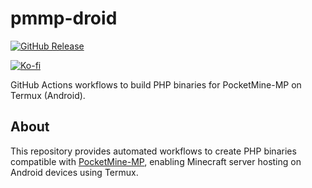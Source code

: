 # pmmp-droid

[![GitHub Release](https://img.shields.io/github/v/release/Veha0001/pmmp-droid?include_prereleases&display_name=release&style=for-the-badge&label=Download%20)](https://github.com/Veha0001/pmmp-droid/releases)

[![Ko-fi](https://img.shields.io/badge/support_me_on_ko--fi-F16061?style=for-the-badge&logo=kofi&logoColor=f5f5f5)](https://ko-fi.com/Veha0001)

GitHub Actions workflows to build PHP binaries for PocketMine-MP on Termux (Android).

## About

This repository provides automated workflows to create PHP binaries compatible with [PocketMine-MP](https://pmmp.io/), enabling Minecraft server hosting on Android devices using Termux.
